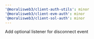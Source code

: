 ```yaml
---
'@moralisweb3/client-auth-utils': minor
'@moralisweb3/client-evm-auth': minor
'@moralisweb3/client-sol-auth': minor
---
```


Add optional listener for disconnect event
